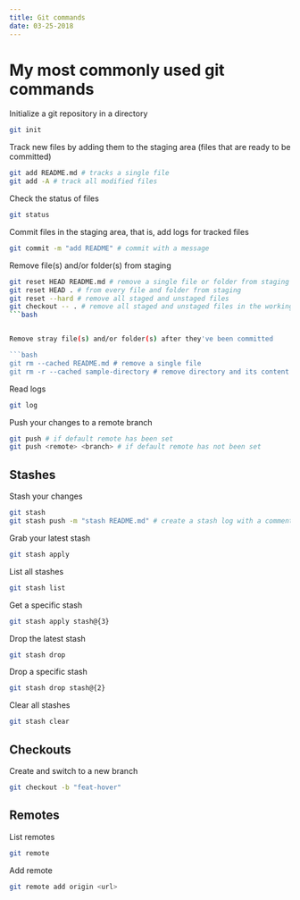 ```yaml
---
title: Git commands
date: 03-25-2018
---
```


# My most commonly used git commands

Initialize a git repository in a directory

```bash
git init
```

Track new files by adding them to the staging area (files that are ready to be committed)
```bash
git add README.md # tracks a single file
git add -A # track all modified files
```

Check the status of files

```bash
git status
```

Commit files in the staging area, that is, add logs for tracked files

```bash
git commit -m "add README" # commit with a message
```

Remove file(s) and/or folder(s) from staging

```bash
git reset HEAD README.md # remove a single file or folder from staging
git reset HEAD . # from every file and folder from staging
git reset --hard # remove all staged and unstaged files
git checkout -- . # remove all staged and unstaged files in the working directory
```bash


Remove stray file(s) and/or folder(s) after they've been committed

```bash
git rm --cached README.md # remove a single file
git rm -r --cached sample-directory # remove directory and its content
```

Read logs

```bash
git log
```

Push your changes to a remote branch

```bash
git push # if default remote has been set
git push <remote> <branch> # if default remote has not been set
```

## Stashes

Stash your changes

```bash
git stash
git stash push -m "stash README.md" # create a stash log with a comment
```

Grab your latest stash

```bash
git stash apply
```

List all stashes

```bash
git stash list
```

Get a specific stash

```bash
git stash apply stash@{3}
```

Drop the latest stash

```bash
git stash drop
```

Drop a specific stash

```bash
git stash drop stash@{2}
```

Clear all stashes

```bash
git stash clear
```

## Checkouts

Create and switch to a new branch

```bash
git checkout -b "feat-hover"
```


## Remotes

List remotes

```bash
git remote
```

Add remote

```bash
git remote add origin <url>
```


